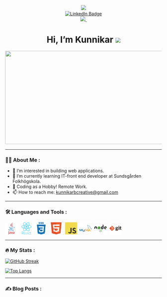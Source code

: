 <div id="header" align="center">
  <img src="https://media.giphy.com/media/v1.Y2lkPTc5MGI3NjExcml3YmY0ZXRyYXNnM3dxaWV4bXdid3hzbzRnY2o1bGlqd3llb3JiaSZlcD12MV9pbnRlcm5hbF9naWZfYnlfaWQmY3Q9cw/jTHti8z6rjrUZmBgOp/giphy.gif"
>
<div id="badges">
  <a href="https://www.linkedin.com/in/kunnikar/">
    <img src="https://img.shields.io/badge/LinkedIn-blue?style=for-the-badge&logo=linkedin&logoColor=white" alt="LinkedIn Badge"/>
  </a>
 </div> 
  <a href="https://www.facebook.com/KunnikarB/">
    <img src="https://img.shields.io/badge/facebook-blue?logo=facebook&logoColor=white&style=for-the-badge alt="Facebook Badge"/>
  </a>
  
<img src="https://komarev.com/ghpvc/?username=KunnikarB&style=flat-square&color=blue" alt=""/>
<h1>
  Hi, I’m Kunnikar
  <img src="https://media.giphy.com/media/hvRJCLFzcasrR4ia7z/giphy.gif" width="30px"/>
</h1>
</div>

<div align="center">
  <img src="https://media.giphy.com/media/v1.Y2lkPTc5MGI3NjExZWlwemw2bG5veXRsYzcxbXBpeHprcHA4cWVicW1sYzN3Nmt2czFjbSZlcD12MV9pbnRlcm5hbF9naWZfYnlfaWQmY3Q9Zw/L1R1tvI9svkIWwpVYr/giphy.gif" width="600" height="300"/>
</div>

---

### :woman_technologist: About Me :

- 👀 I’m interested in building web applications.
- 🌱 I’m currently learning IT-front end developer at Sundsgården Folkhögskola.
- 💞️ Coding as a Hobby! Remote Work.
- 📫 How to reach me: kunnikarbcreative@gmail.com

---

### :hammer_and_wrench: Languages and Tools :
<div>
  <img src="https://github.com/devicons/devicon/blob/master/icons/java/java-original-wordmark.svg" title="Java" alt="Java" width="40" height="40"/>&nbsp;
  <img src="https://github.com/devicons/devicon/blob/master/icons/react/react-original-wordmark.svg" title="React" alt="React" width="40" height="40"/>&nbsp; 
  <img src="https://github.com/devicons/devicon/blob/master/icons/css3/css3-plain-wordmark.svg"  title="CSS3" alt="CSS" width="40" height="40"/>&nbsp;
  <img src="https://github.com/devicons/devicon/blob/master/icons/html5/html5-original.svg" title="HTML5" alt="HTML" width="40" height="40"/>&nbsp;
  <img src="https://github.com/devicons/devicon/blob/master/icons/javascript/javascript-original.svg" title="JavaScript" alt="JavaScript" width="40" height="40"/>&nbsp;
  <img src="https://github.com/devicons/devicon/blob/master/icons/mysql/mysql-original-wordmark.svg" title="MySQL"  alt="MySQL" width="40" height="40"/>&nbsp;
  <img src="https://github.com/devicons/devicon/blob/master/icons/nodejs/nodejs-original-wordmark.svg" title="NodeJS" alt="NodeJS" width="40" height="40"/>&nbsp;
  <img src="https://github.com/devicons/devicon/blob/master/icons/git/git-original-wordmark.svg" title="Git" **alt="Git" width="40" height="40"/>
</div>

---

### :fire: My Stats :
[![GitHub Streak](http://github-readme-streak-stats.herokuapp.com?user=KunnikarB&theme=dark&background=000000)](https://git.io/streak-stats)


[![Top Langs](https://github-readme-stats.vercel.app/api/top-langs/?username=kunnikarb&layout=compact&theme=vision-friendly-dark)](https://github.com/anuraghazra/github-readme-stats)


---

### :writing_hand: Blog Posts :
<!-- BLOG-POST-LIST:START -->
<!-- BLOG-POST-LIST:END -->

